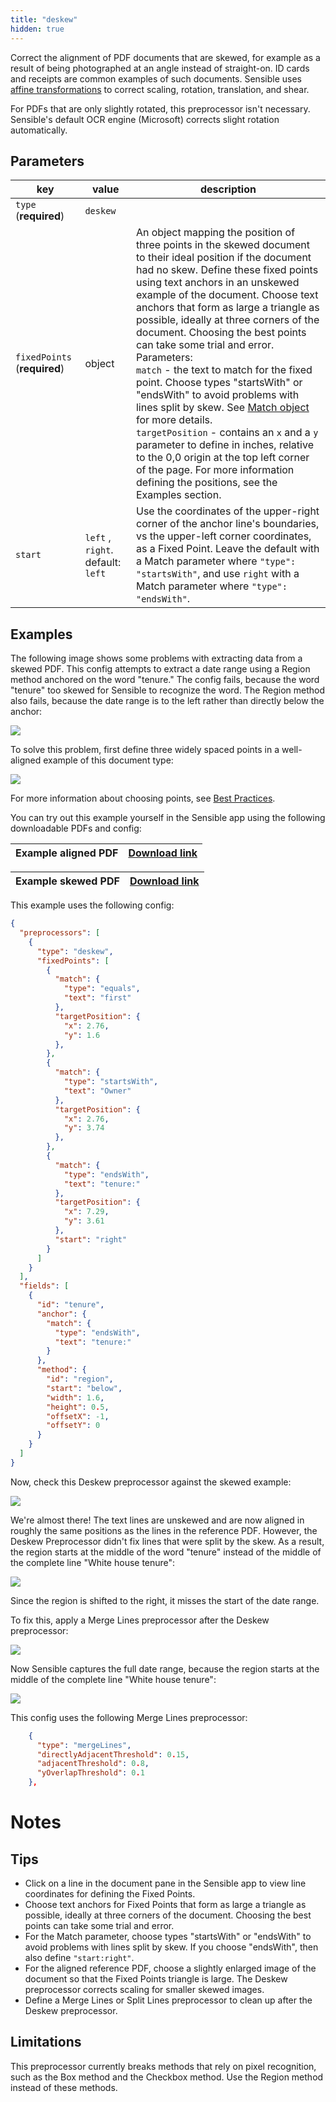 ```yaml
---
title: "deskew"
hidden: true
---
```


Correct the alignment of PDF documents that are skewed, for example as a result of being  photographed at an angle instead of straight-on.  ID cards and receipts are common examples of such documents.  Sensible uses [affine transformations](https://homepages.inf.ed.ac.uk/rbf/HIPR2/affine.htm)  to correct scaling, rotation, translation, and shear. 

For PDFs that are only slightly rotated, this preprocessor isn't necessary.   Sensible's default OCR engine (Microsoft)  corrects slight rotation automatically.



Parameters
----

| key                       | value   | description                                                      |
| ------------------------- | ------ | ------------------------------------------------------------ |
| `type` (**required**)     | `deskew` |                                                    |
| `fixedPoints` (**required**) | object | An object mapping the position of three points in the skewed document to their ideal position if the document had no skew. Define these fixed points using text anchors in an unskewed example of the document. Choose text anchors that form as large a triangle as possible, ideally at three corners of the document.  Choosing the best points can take some trial and error. Parameters:<br/>`match` - the text to match for the fixed point.  Choose types "startsWith" or "endsWith" to avoid problems with lines split by skew. See [Match object](docs:match-object) for more details.<br/>`targetPosition` - contains an `x` and a `y` parameter to define in inches, relative to the 0,0 origin at the top left corner of the page. For more information defining the positions, see the Examples section. |
| `start` | `left` , `right`. default: `left` | Use the coordinates of the upper-right corner of the anchor line's boundaries, vs the upper-left corner coordinates, as a Fixed Point.  Leave the default with a Match parameter where `"type": "startsWith"`, and use `right` with a Match parameter where `"type": "endsWith"`. |

Examples
----

The following image shows some problems with extracting data from a skewed PDF.  This config attempts to extract a date range using a Region method anchored on the word "tenure." The config fails, because the word "tenure" too skewed for Sensible to recognize the word. The Region method also fails, because the date range is to the left rather than directly below the anchor:

![](https://raw.githubusercontent.com/sensible-hq/sensible-docs/main/readme-sync/assets/v0/images/deskew_example_1.png)

To solve this problem, first define three widely spaced points in a well-aligned example of this document type:

![](https://raw.githubusercontent.com/sensible-hq/sensible-docs/main/readme-sync/assets/v0/images/deskew_example_2.png)

For more information about choosing points, see [Best Practices](doc:deskew#section-best-practices).

You can try out this example yourself in the Sensible app using the following downloadable PDFs and config:

| Example aligned  PDF | [Download link](https://raw.githubusercontent.com/sensible-hq/sensible-docs/main/readme-sync/assets/v0/pdfs/deskew_example_1.pdf) |
| -------------------- | ------------------------------------------------------------ |

| Example skewed PDF | [Download link](https://raw.githubusercontent.com/sensible-hq/sensible-docs/main/readme-sync/assets/v0/pdfs/deskew_example_2.pdf) |
| -------------------- | ------------------------------------------------------------ |

This example uses the following config:

```json
{
  "preprocessors": [
    {
      "type": "deskew",
      "fixedPoints": [
        {
          "match": {
            "type": "equals",
            "text": "first"
          },
          "targetPosition": {
            "x": 2.76,
            "y": 1.6
          },
        },
        {
          "match": {
            "type": "startsWith",
            "text": "Owner"
          },
          "targetPosition": {
            "x": 2.76,
            "y": 3.74
          },
        },
        {
          "match": {
            "type": "endsWith",
            "text": "tenure:"
          },
          "targetPosition": {
            "x": 7.29,
            "y": 3.61
          },
          "start": "right"
        }
      ]
    }
  ],
  "fields": [
    {
      "id": "tenure",
      "anchor": {
        "match": {
          "type": "endsWith",
          "text": "tenure:"
        }
      },
      "method": {
        "id": "region",
        "start": "below",
        "width": 1.6,
        "height": 0.5,
        "offsetX": -1,
        "offsetY": 0
      }
    }
  ]
}
```



Now, check this Deskew preprocessor against the skewed example:

![](https://raw.githubusercontent.com/sensible-hq/sensible-docs/main/readme-sync/assets/v0/images/deskew_example_3.png)

We're almost there! The text lines are unskewed and are now aligned in roughly the same positions as the lines in the reference PDF. However, the Deskew Preprocessor didn't fix lines that were split by the skew. As a result, the region starts at the middle of the word "tenure" instead of the middle of the complete line "White house tenure":

![](https://raw.githubusercontent.com/sensible-hq/sensible-docs/main/readme-sync/assets/v0/images/deskew_example_5.png)

Since the region is shifted to the right, it misses the start of the date range.

To fix this, apply a Merge Lines preprocessor after the Deskew preprocessor: 

![](https://raw.githubusercontent.com/sensible-hq/sensible-docs/main/readme-sync/assets/v0/images/deskew_example_4.png)

Now Sensible captures the full date range, because the region starts at the middle of the complete line "White house tenure": 

![](https://raw.githubusercontent.com/sensible-hq/sensible-docs/main/readme-sync/assets/v0/images/deskew_example_6.png)

This config uses the following Merge Lines preprocessor:

```json
    {
      "type": "mergeLines",
      "directlyAdjacentThreshold": 0.15,
      "adjacentThreshold": 0.8,
      "yOverlapThreshold": 0.1
    },
```



Notes
====

Tips
-----

- Click on a line in the document pane in the Sensible app to view line coordinates for defining the Fixed Points.
- Choose text anchors for Fixed Points that form as large a triangle as possible, ideally at three corners of the document.  Choosing the best points can take some trial and error. 
- For the Match parameter, choose types "startsWith" or "endsWith" to avoid problems with lines split by skew.  If you choose "endsWith", then also define `"start:right"`.
- For the aligned reference PDF, choose a slightly enlarged image of the document so that the Fixed Points triangle is large. The Deskew preprocessor corrects scaling for smaller skewed images.
- Define a Merge Lines or Split Lines preprocessor to clean up after the Deskew preprocessor. 

Limitations
-----

This preprocessor currently breaks methods that rely on pixel recognition, such as the Box method and the Checkbox method. Use the Region method instead of these methods.



